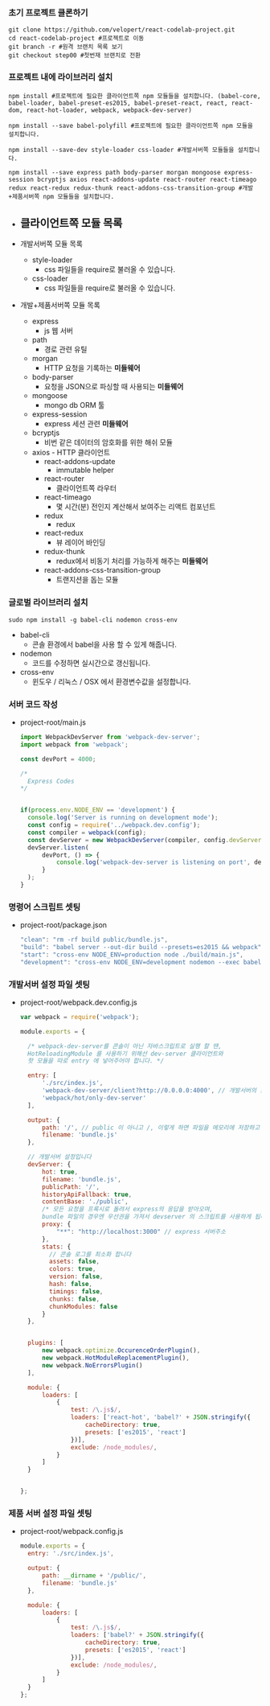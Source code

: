 ### 초기 프로젝트 클론하기
```cli
git clone https://github.com/velopert/react-codelab-project.git
cd react-codelab-project #프로젝트로 이동
git branch -r #원격 브랜치 목록 보기
git checkout step00 #첫번재 브랜치로 전환
```

### 프로젝트 내에 라이브러리 설치
```cli
npm install #프로젝트에 필요한 클라이언트쪽 npm 모듈들을 설치합니다. (babel-core, babel-loader, babel-preset-es2015, babel-preset-react, react, react-dom, react-hot-loader, webpack, webpack-dev-server)

npm install --save babel-polyfill #프로젝트에 필요한 클라이언트쪽 npm 모듈을 설치합니다.

npm install --save-dev style-loader css-loader #개발서버쪽 모듈들을 설치합니다.

npm install --save express path body-parser morgan mongoose express-session bcryptjs axios react-addons-update react-router react-timeago redux react-redux redux-thunk react-addons-css-transition-group #개발+제품서버쪽 npm 모듈들을 설치합니다.
```
- 클라이언트쪽 모듈 목록
	- 

- 개발서버쪽 모듈 목록
	- style-loader
		- css 파일들을 require로 불러올 수 있습니다.
	- css-loader
		- css 파일들을 require로 불러올 수 있습니다.
 
- 개발+제품서버쪽 모듈 목록
	- express
		- js 웹 서버
	- path
		- 경로 관련 유틸
	- morgan
		- HTTP 요청을 기록하는 **미들웨어**
	- body-parser
		- 요청을 JSON으로 파싱할 때 사용되는 **미들웨어**
	- mongoose
		- mongo db ORM 툴
	- express-session
		- express 세션 관련 **미들웨어**
	- bcryptjs
		- 비번 같은 데이터의 암호화를 위한 해쉬 모듈
  - axios
		- HTTP 클라이언트
	- react-addons-update
		- immutable helper
	- react-router
		- 클라이언트쪽 라우터
	- react-timeago
		- 몇 시간(분) 전인지 계산해서 보여주는 리액트 컴포넌트
	- redux
		- redux
	- react-redux
		- 뷰 레이어 바인딩
	- redux-thunk
		- redux에서 비동기 처리를 가능하게 해주는 **미들웨어**
	- react-addons-css-transition-group
		- 트랜지션을 돕는 모듈
  
### 글로벌 라이브러리 설치
```cli
sudo npm install -g babel-cli nodemon cross-env
```
- babel-cli
	- 콘솔 환경에서 babel을 사용 할 수 있게 해줍니다.
- nodemon
	- 코드를 수정하면 실시간으로 갱신됩니다.
- cross-env
	- 윈도우 / 리눅스 / OSX 에서 환경변수값을 설정합니다.

### 서버 코드 작성
- project-root/main.js
	```javascript
  import WebpackDevServer from 'webpack-dev-server';
  import webpack from 'webpack';

  const devPort = 4000;

  /*
      Express Codes 
  */


  if(process.env.NODE_ENV == 'development') {
      console.log('Server is running on development mode');
      const config = require('../webpack.dev.config');
      const compiler = webpack(config);
      const devServer = new WebpackDevServer(compiler, config.devServer);
      devServer.listen(
          devPort, () => {
              console.log('webpack-dev-server is listening on port', devPort);
          }
      );
  }
	```
  
### 명령어 스크립트 셋팅
- project-root/package.json
	```javascript
  "clean": "rm -rf build public/bundle.js",
  "build": "babel server --out-dir build --presets=es2015 && webpack",
  "start": "cross-env NODE_ENV=production node ./build/main.js",
  "development": "cross-env NODE_ENV=development nodemon --exec babel-node --presets=es2015 ./server/main.js --watch server"
	```
  
### 개발서버 설정 파일 셋팅
- project-root/webpack.dev.config.js
	```javascript
  var webpack = require('webpack');
  
  module.exports = {

      /* webpack-dev-server를 콘솔이 아닌 자바스크립트로 실행 할 땐, 
      HotReloadingModule 를 사용하기 위해선 dev-server 클라이언트와 
      핫 모듈을 따로 entry 에 넣어주어야 합니다. */

      entry: [
          './src/index.js',
          'webpack-dev-server/client?http://0.0.0.0:4000', // 개발서버의 포트가 이 부분에 입력되어야 제대로 작동합니다
          'webpack/hot/only-dev-server'
      ],

      output: {
          path: '/', // public 이 아니고 /, 이렇게 하면 파일을 메모리에 저장하고 사용합니다
          filename: 'bundle.js'
      },

      // 개발서버 설정입니다
      devServer: {
          hot: true,
          filename: 'bundle.js',
          publicPath: '/',
          historyApiFallback: true,
          contentBase: './public',
          /* 모든 요청을 프록시로 돌려서 express의 응답을 받아오며,
          bundle 파일의 경우엔 우선권을 가져서 devserver 의 스크립트를 사용하게 됩니다 */
          proxy: {
              "**": "http://localhost:3000" // express 서버주소
          },
          stats: {
            // 콘솔 로그를 최소화 합니다
            assets: false,
            colors: true,
            version: false,
            hash: false,
            timings: false,
            chunks: false,
            chunkModules: false
          }
      },


      plugins: [
          new webpack.optimize.OccurenceOrderPlugin(),
          new webpack.HotModuleReplacementPlugin(),
          new webpack.NoErrorsPlugin()
      ],

      module: {
          loaders: [
              {
                  test: /\.js$/,
                  loaders: ['react-hot', 'babel?' + JSON.stringify({
                      cacheDirectory: true,
                      presets: ['es2015', 'react']
                  })],
                  exclude: /node_modules/,
              }
          ]
      }


  };
	```
  
### 제품 서버 설정 파일 셋팅
- project-root/webpack.config.js
	```javascript
  module.exports = {
      entry: './src/index.js',

      output: {
          path: __dirname + '/public/',
          filename: 'bundle.js'
      },

      module: {
          loaders: [
              {
                  test: /\.js$/,
                  loaders: ['babel?' + JSON.stringify({
                      cacheDirectory: true,
                      presets: ['es2015', 'react']
                  })],
                  exclude: /node_modules/,
              }
          ]
      }
  };
	```
  
### 
